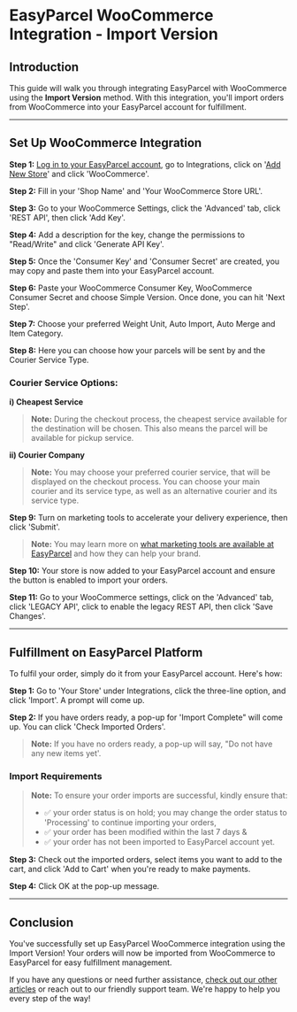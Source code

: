 # EasyParcel WooCommerce Integration - Import Version

## Introduction

This guide will walk you through integrating EasyParcel with WooCommerce using the **Import Version** method. With this integration, you'll import orders from WooCommerce into your EasyParcel account for fulfillment.

---

## Set Up WooCommerce Integration

**Step 1:** [Log in to your EasyParcel account](https://account.easyparcel.com/login?client_id=c575e8cd-aa46-46db-8308-e18d25bb76c6&redirect_uri=https%3A%2F%2Fapp.easyparcel.com%2Feasyaccount%2Fcallback&state=eyJjbGllbnRfaWQiOiI1M2FmYmQzMS05OGI2LTQ3ODctOWYzOC1kMDY5ZGRkN2RiM2QiLCJyZWRpcmVjdF91cmkiOiJodHRwczovL2FwcC5lYXN5cGFyY2VsLmNvbS9sb2dpbi9vYXV0aC9jYWxsYmFjayIsInN0YXRlIjoie30iLCJjb3VudHJ5IjoibXkiLCJsYW5nIjoiZW4ifQ%3D%3D&country=my), go to Integrations, click on '[Add New Store](https://app.easyparcel.com/my/en/integrations/add/)' and click 'WooCommerce'.

**Step 2:** Fill in your 'Shop Name' and 'Your WooCommerce Store URL'.

**Step 3:** Go to your WooCommerce Settings, click the 'Advanced' tab, click 'REST API', then click 'Add Key'.

**Step 4:** Add a description for the key, change the permissions to "Read/Write" and click 'Generate API Key'.

**Step 5:** Once the 'Consumer Key' and 'Consumer Secret' are created, you may copy and paste them into your EasyParcel account.

**Step 6:** Paste your WooCommerce Consumer Key, WooCommerce Consumer Secret and choose Simple Version. Once done, you can hit 'Next Step'.

**Step 7:** Choose your preferred Weight Unit, Auto Import, Auto Merge and Item Category.

**Step 8:** Here you can choose how your parcels will be sent by and the Courier Service Type.

### Courier Service Options:

**i) Cheapest Service**
> **Note:** During the checkout process, the cheapest service available for the destination will be chosen. This also means the parcel will be available for pickup service.

**ii) Courier Company**
> **Note:** You may choose your preferred courier service, that will be displayed on the checkout process. You can choose your main courier and its service type, as well as an alternative courier and its service type.

**Step 9:** Turn on marketing tools to accelerate your delivery experience, then click 'Submit'.

> **Note:** You may learn more on [what marketing tools are available at EasyParcel](https://helpcentre-my.easyparcel.com/support/solutions/articles/9000224514) and how they can help your brand.

**Step 10:** Your store is now added to your EasyParcel account and ensure the button is enabled to import your orders.

**Step 11:** Go to your WooCommerce settings, click on the 'Advanced' tab, click 'LEGACY API', click to enable the legacy REST API, then click 'Save Changes'.

---

## Fulfillment on EasyParcel Platform

To fulfil your order, simply do it from your EasyParcel account. Here's how:

**Step 1:** Go to 'Your Store' under Integrations, click the three-line option, and click 'Import'. A prompt will come up.

**Step 2:** If you have orders ready, a pop-up for 'Import Complete" will come up. You can click 'Check Imported Orders'.

> **Note:** If you have no orders ready, a pop-up will say, "Do not have any new items yet'.

### Import Requirements

> **Note:** To ensure your order imports are successful, kindly ensure that:
> - ✅ your order status is on hold; you may change the order status to 'Processing' to continue importing your orders,
> - ✅ your order has been modified within the last 7 days &
> - ✅ your order has not been imported to EasyParcel account yet.

**Step 3:** Check out the imported orders, select items you want to add to the cart, and click 'Add to Cart' when you're ready to make payments.

**Step 4:** Click OK at the pop-up message.

---

## Conclusion

You've successfully set up EasyParcel WooCommerce integration using the Import Version! Your orders will now be imported from WooCommerce to EasyParcel for easy fulfillment management.

If you have any questions or need further assistance, [check out our other articles](https://helpcentre-my.easyparcel.com/support/home) or reach out to our friendly support team. We're happy to help you every step of the way!
